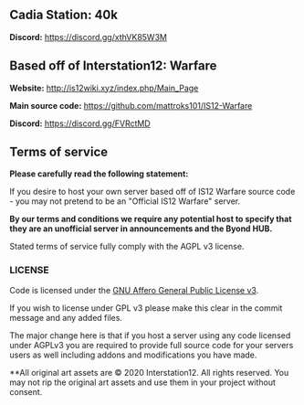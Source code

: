 ## Cadia Station: 40k 

**Discord:** https://discord.gg/xthVK85W3M

## Based off of Interstation12: Warfare

**Website:** http://is12wiki.xyz/index.php/Main_Page

**Main source code:** https://github.com/mattroks101/IS12-Warfare

**Discord:**  https://discord.gg/FVRctMD

## Terms of service

**Please carefully read the following statement:**

If you desire to host your own server based off of IS12 Warfare source code - you may not pretend to be an "Official IS12 Warfare" server.

**By our terms and conditions we require any potential host to specify that they are an unofficial server in announcements and the Byond HUB.**

Stated terms of service fully comply with the AGPL v3 license.

### LICENSE
Code is licensed under the [GNU Affero General Public License v3](http://www.gnu.org/licenses/agpl.html).

If you wish to license under GPL v3 please make this clear in the commit message and any added files.

The major change here is that if you host a server using any code licensed under AGPLv3 you are required to provide full source code for your servers users as well including addons and modifications you have made.

**All original art assets are © 2020 Interstation12.  All rights reserved. You may not rip the original art assets and use them in your project without consent.
